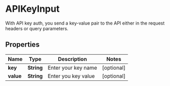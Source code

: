 

# APIKeyInput

With API key auth, you send a key-value pair to the API either in the request headers or query parameters.

## Properties

| Name | Type | Description | Notes |
|------------ | ------------- | ------------- | -------------|
|**key** | **String** | Enter your key name |  [optional] |
|**value** | **String** | Enter you key value |  [optional] |




